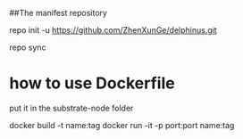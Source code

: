 ##The manifest repository

repo init -u https://github.com/ZhenXunGe/delphinus.git

repo sync
# how to use Dockerfile
put it in the substrate-node folder

docker build -t name:tag
docker run -it -p port:port name:tag
